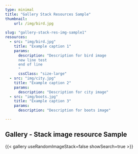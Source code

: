 ```yaml
---
type: minimal
title: "Gallery Stack Resources Sample"
thumbnail:
    url: /img/bird.jpg
    
slug: "gallery-stack-res-img-sample1"
resources:
  - src: "img/bird.jpg"
    title: "Example caption 1"
    params:
      description: "Description for bird image
      new line test
      end of line
      "
      cssClass: "size-large"
  - src: "img/city.jpg"
    title: "Example caption 2"
    params:
      description: "Description for city image"
  - src: "img/boots.jpg"
    title: "Example caption 3"
    params:
      description: "Description for boots image"    

---
```


## Gallery - Stack image resource Sample

{{< gallery useRandomImageStack=false showSearch=true >}}
